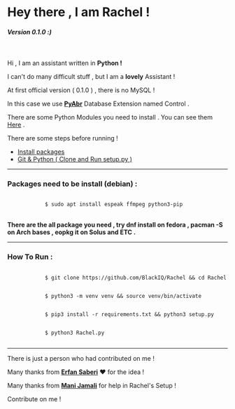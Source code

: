 <html>
	<body>
		<h1>Hey there , I am Rachel !</h1>
		<h5>Version 0.1.0 :)</h5>
		<br>
		<p>Hi , I am an assistant written in <b>Python !</b></p>
		<p>I can't do many difficult stuff , but I am a <b>lovely</b> Assistant !</p>
		<p>At first official version ( 0.1.0 ) , there is no MySQL !</p>
		<p>In this case we use <b><a href="https://github.com/manijamali2003/pyabr">PyAbr</a></b> Database Extension named Control .</p>
		<p>There are some Python Modules you need to install . You can see them <a href="https://github.com/BlackIQ/Rachel/blob/master/req.txt">Here</a> .</p>
		<p>There are some steps before running !</p>
		<ul>
		    <li><a href="https://github.com/BlackIQ/Rachel#packages-need-to-be-install-debian-">Install packages</a></li>
		    <li><a href="https://github.com/BlackIQ/Rachel#how-to-run-">Git & Python ( Clone and Run setup.py )</a></li>
		</ul>
		<hr>
		<h3>Packages need to be install (debian) :</h3>
		<code>
		    $ sudo apt install espeak ffmpeg python3-pip
        </code>
        <br>
        <br>
        <b>There are the all package you need , try dnf install on fedora , pacman -S on Arch bases , eopkg it on Solus and ETC .</b>
		<hr>
		<h3>How To Run :</h3>
		<code>
		    $ git clone https://github.com/BlackIQ/Rachel && cd Rachel
		</code>
		<br>
		<code>
		    $ python3 -m venv venv && source venv/bin/activate
		</code>
		<br>
		<code>
		    $ pip3 install -r requirements.txt && python3 setup.py
		</code>
		<br>
		<code>
		    $ python3 Rachel.py
		</code>
		<br>
		<hr>
		<p>There is just a person who had contributed on me !</p>
		<p>Many thanks from <b><a href="https://github.com/erfansaberi">Erfan Saberi</a></b> &hearts; for the idea !</p>
		<p>Many thanks from <b><a href="https://github.com/manijamali2003">Mani Jamali</a></b> for help in Rachel's Setup !</p>
		<p>Contribute on me !</p>
	</body>
</html>
